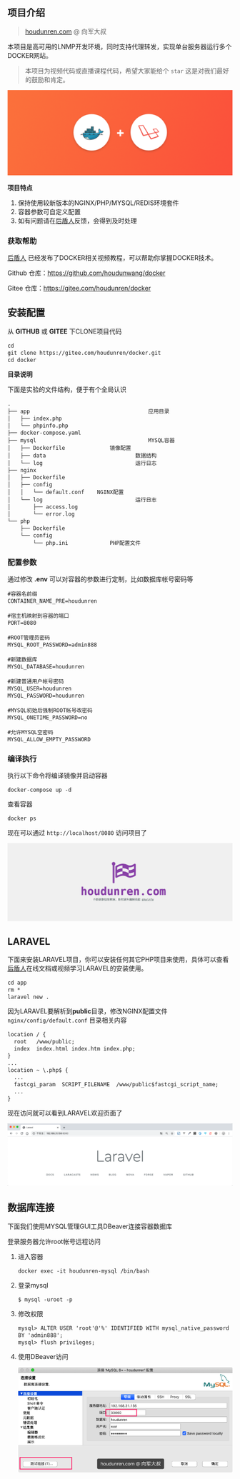 ## 项目介绍

> [houdunren.com](https://www.houdunren.com) @ 向军大叔


本项目是高可用的LNMP开发环境，同时支持代理转发，实现单台服务器运行多个DOCKER网站。

> 本项目为视频代码或直播课程代码，希望大家能给个 `star` 这是对我们最好的鼓励和肯定。

![img](./assets/1*d22uLmzoYTq24BW3PfJfyA.png)

**项目特点**

1. 保持使用较新版本的NGINX/PHP/MYSQL/REDIS环境套件
2. 容器参数可自定义配置
3. 如有问题请在[后盾人](https://www.houdunren.com)反馈，会得到及时处理

### 获取帮助

[后盾人](https://www.houdunren.com) 已经发布了DOCKER相关视频教程，可以帮助你掌握DOCKER技术。

Github 仓库：https://github.com/houdunwang/docker

Gitee 仓库：https://gitee.com/houdunren/docker

## 安装配置

从 **GITHUB** 或 **GITEE** 下CLONE项目代码

```
cd 
git clone https://gitee.com/houdunren/docker.git
cd docker
```

**目录说明**

下面是实验的文件结构，便于有个全局认识

```
.
├── app										应用目录
│   ├── index.php
│   └── phpinfo.php
├── docker-compose.yaml	
├── mysql									MYSQL容器
│   ├── Dockerfile				镜像配置
│   ├── data							数据结构
│   └── log								运行日志
├── nginx						
│   ├── Dockerfile
│   ├── config
│   │   └── default.conf	NGINX配置
│   └── log								运行日志
│       ├── access.log
│       └── error.log
└── php
    ├── Dockerfile
    └── config
        └── php.ini				PHP配置文件
```

### 配置参数

通过修改 **.env** 可以对容器的参数进行定制，比如数据库帐号密码等

```
#容器名前缀
CONTAINER_NAME_PRE=houdunren

#宿主机映射到容器的端口
PORT=8080

#ROOT管理员密码
MYSQL_ROOT_PASSWORD=admin888

#新建数据库
MYSQL_DATABASE=houdunren

#新建普通用户帐号密码
MYSQL_USER=houdunren
MYSQL_PASSWORD=houdunren

#MYSQL初始后强制ROOT帐号改密码
MYSQL_ONETIME_PASSWORD=no

#允许MYSQL空密码
MYSQL_ALLOW_EMPTY_PASSWORD
```

### 编译执行

执行以下命令将编译镜像并启动容器

```
docker-compose up -d
```

查看容器

```
docker ps
```

现在可以通过 `http://localhost/8080` 访问项目了

![image-20200112122147320](./assets/image-20200112122147320.png)

## LARAVEL

下面来安装LARAVEL项目，你可以安装任何其它PHP项目来使用，具体可以查看[后盾人](https://www.houdunren.com)在线文档或视频学习LARAVEL的安装使用。

```
cd app
rm *
laravel new .
```

因为LARAVEL要解析到**public**目录，修改NGINX配置文件 `nginx/config/default.conf` 目录相关内容

```
location / {
  root   /www/public; 
  index  index.html index.htm index.php;
}
...
location ~ \.php$ {
  ...
  fastcgi_param  SCRIPT_FILENAME  /www/public$fastcgi_script_name;
  ...
}
```

现在访问就可以看到LARAVEL欢迎页面了

![image-20200112124436521](./assets/image-20200112124436521.png)

## 数据库连接

下面我们使用MYSQL管理GUI工具DBeaver连接容器数据库

登录服务器允许root帐号远程访问

1. 进入容器

   ```
   docker exec -it houdunren-mysql /bin/bash
   ```

2. 登录mysql

   ```
   $ mysql -uroot -p
   ```

3. 修改权限

   ```
   mysql> ALTER USER 'root'@'%' IDENTIFIED WITH mysql_native_password BY 'admin888';
   mysql> flush privileges;
   ```

4. 使用DBeaver访问

   ![image-20200112130002715](./assets/image-20200112130002715.png)

## 